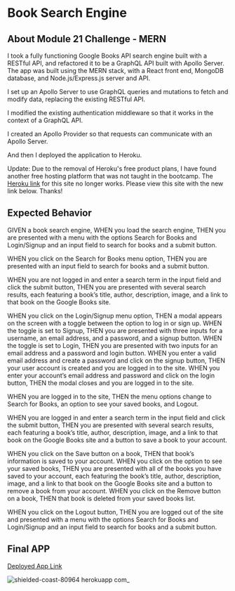 # Book Search Engine

## About Module 21 Challenge - MERN

I took a fully functioning Google Books API search engine built with a RESTful API, and refactored it to be a GraphQL API built with Apollo Server. The app was built using the MERN stack, with a React front end, MongoDB database, and Node.js/Express.js server and API.

I set up an Apollo Server to use GraphQL queries and mutations to fetch and modify data, replacing the existing RESTful API.

I modified the existing authentication middleware so that it works in the context of a GraphQL API.

I created an Apollo Provider so that requests can communicate with an Apollo Server.

And then I deployed the application to Heroku.

Update: Due to the removal of Heroku's free product plans, I have found another free hosting platform that was not taught in the bootcamp. The [Heroku link](https://shielded-coast-80964.herokuapp.com/) for this site no longer works. Please view this site with the new link below. Thanks!

## Expected Behavior

GIVEN a book search engine, WHEN you load the search engine, THEN you are presented with a menu with the options Search for Books and Login/Signup and an input field to search for books and a submit button.

WHEN you click on the Search for Books menu option, THEN you are presented with an input field to search for books and a submit button.

WHEN you are not logged in and enter a search term in the input field and click the submit button, THEN you are presented with several search results, each featuring a book’s title, author, description, image, and a link to that book on the Google Books site.

WHEN you click on the Login/Signup menu option, THEN a modal appears on the screen with a toggle between the option to log in or sign up. WHEN the toggle is set to Signup, THEN you are presented with three inputs for a username, an email address, and a password, and a signup button. WHEN the toggle is set to Login, THEN you are presented with two inputs for an email address and a password and login button. WHEN you enter a valid email address and create a password and click on the signup button, THEN your user account is created and you are logged in to the site. WHEN you enter your account’s email address and password and click on the login button, THEN the modal closes and you are logged in to the site.

WHEN you are logged in to the site, THEN the menu options change to Search for Books, an option to see your saved books, and Logout.

WHEN you are logged in and enter a search term in the input field and click the submit button, THEN you are presented with several search results, each featuring a book’s title, author, description, image, and a link to that book on the Google Books site and a button to save a book to your account.

WHEN you click on the Save button on a book, THEN that book’s information is saved to your account. WHEN you click on the option to see your saved books, THEN you are presented with all of the books you have saved to your account, each featuring the book’s title, author, description, image, and a link to that book on the Google Books site and a button to remove a book from your account. WHEN you click on the Remove button on a book, THEN that book is deleted from your saved books list.

WHEN you click on the Logout button, THEN you are logged out of the site and presented with a menu with the options Search for Books and Login/Signup and an input field to search for books and a submit button.

## Final APP

[Deployed App Link](https://strong-sopapillas-310959.netlify.app)

![shielded-coast-80964 herokuapp com_](https://user-images.githubusercontent.com/99151426/194615566-52ace664-338a-432a-bd4a-65d39562d151.png)
